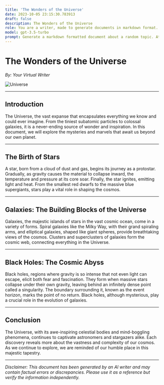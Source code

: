 ```yaml
---
title: 'The Wonders of the Universe'
date: 2023-10-05 23:15:30.783913
draft: false
description: The Wonders of the Universe
role: You are a writer, made to generate documents in markdown format. It is very important that all of the documents you generate are in valid markdown format.
model: gpt-3.5-turbo
prompt: Generate a markdown formatted document about a random topic. At the bottom, include a disclaimer explaining that the document was generated by you. The first line of the document should be the title. Make sure that the entire document is in proper markdown format, using a mix of various tags to make the document visually appealing.
---
```


# The Wonders of the Universe

*By: Your Virtual Writer*

![Universe](https://images.unsplash.com/photo-1532273622870-76b1027291aa)

---

## Introduction

The Universe, the vast expanse that encapsulates everything we know and could ever imagine. From the tiniest subatomic particles to colossal galaxies, it is a never-ending source of wonder and inspiration. In this document, we will explore the mysteries and marvels that await us beyond our own planet.

---

## The Birth of Stars

A star, born from a cloud of dust and gas, begins its journey as a protostar. Gradually, as gravity causes the material to collapse inward, the temperature and pressure at its core soar. Finally, the star ignites, emitting light and heat. From the smallest red dwarfs to the massive blue supergiants, stars play a vital role in shaping the cosmos.

---

## Galaxies: The Building Blocks of the Universe

Galaxies, the majestic islands of stars in the vast cosmic ocean, come in a variety of forms. Spiral galaxies like the Milky Way, with their grand spiraling arms, and elliptical galaxies, shaped like giant spheres, provide breathtaking views of the cosmos. Clusters and superclusters of galaxies form the cosmic web, connecting everything in the Universe.

---

## Black Holes: The Cosmic Abyss

Black holes, regions where gravity is so intense that not even light can escape, elicit both fear and fascination. They form when massive stars collapse under their own gravity, leaving behind an infinitely dense point called a singularity. The boundary surrounding it, known as the event horizon, marks the point of no return. Black holes, although mysterious, play a crucial role in the evolution of galaxies.

---

## Conclusion

The Universe, with its awe-inspiring celestial bodies and mind-boggling phenomena, continues to captivate astronomers and stargazers alike. Each discovery reveals more about the vastness and complexity of our cosmos. As we continue to explore, we are reminded of our humble place in this majestic tapestry.

---

*Disclaimer: This document has been generated by an AI writer and may contain factual errors or discrepancies. Please use it as a reference but verify the information independently.*